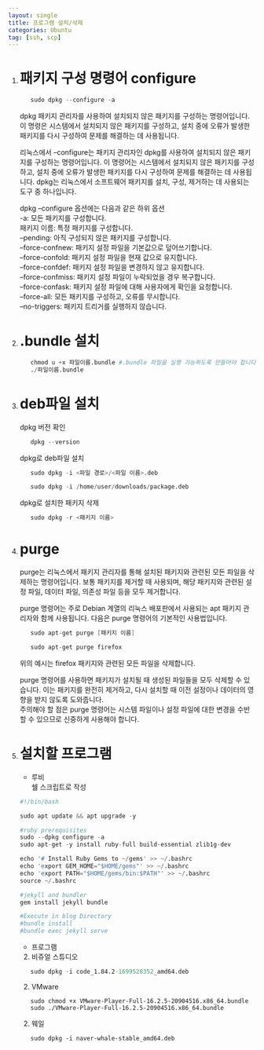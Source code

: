 ```yaml
---
layout: single
title: 프로그램 설치/삭제
categories: Ubuntu
tag: [ssh, scp]
---
```


1. # 패키지 구성 명령어 configure
   ```s
      sudo dpkg --configure -a
   ```
   dpkg 패키지 관리자를 사용하여 설치되지 않은 패키지를 구성하는 명령어입니다. 이 명령은 시스템에서 설치되지 않은 패키지를 구성하고, 설치 중에 오류가 발생한 패키지를 다시 구성하여 문제를 해결하는 데 사용됩니다.   

   리눅스에서 –configure는 패키지 관리자인 dpkg를 사용하여 설치되지 않은 패키지를 구성하는 명령어입니다. 이 명령어는 시스템에서 설치되지 않은 패키지를 구성하고, 설치 중에 오류가 발생한 패키지를 다시 구성하여 문제를 해결하는 데 사용됩니다. dpkg는 리눅스에서 소프트웨어 패키지를 설치, 구성, 제거하는 데 사용되는 도구 중 하나입니다.   

   dpkg –configure 옵션에는 다음과 같은 하위 옵션   
   -a: 모든 패키지를 구성합니다.   
   패키지 이름: 특정 패키지를 구성합니다.   
   –pending: 아직 구성되지 않은 패키지를 구성합니다.   
   –force-confnew: 패키지 설정 파일을 기본값으로 덮어쓰기합니다.   
   –force-confold: 패키지 설정 파일을 현재 값으로 유지합니다.   
   –force-confdef: 패키지 설정 파일을 변경하지 않고 유지합니다.   
   –force-confmiss: 패키지 설정 파일이 누락되었을 경우 복구합니다.   
   –force-confask: 패키지 설정 파일에 대해 사용자에게 확인을 요청합니다.   
   –force-all: 모든 패키지를 구성하고, 오류를 무시합니다.   
   –no-triggers: 패키지 트리거를 실행하지 않습니다.   

1. # .bundle 설치
   ```s
      chmod u +x 파일이름.bundle #.bundle 파일을 실행 가능하도록 만들어야 합니다
      ./파일이름.bundle
   ```   
   
1. # deb파일 설치
   
   dpkg 버전 확인   
   ```s
      dpkg --version
   ```

   dpkg로 deb파일 설치
   ```s
      sudo dpkg -i <파일 경로>/<파일 이름>.deb

      sudo dpkg -i /home/user/downloads/package.deb
   ```

   dpkg로 설치한 패키지 삭제
   ```s
      sudo dpkg -r <패키지 이름>   
   ```   

1. # purge
   purge는 리눅스에서 패키지 관리자를 통해 설치된 패키지와 관련된 모든 파일을 삭제하는 명령어입니다. 보통 패키지를 제거할 때 사용되며, 해당 패키지와 관련된 설정 파일, 데이터 파일, 의존성 파일 등을 모두 제거합니다.   

   purge 명령어는 주로 Debian 계열의 리눅스 배포판에서 사용되는 apt 패키지 관리자와 함께 사용됩니다. 다음은 purge 명령어의 기본적인 사용법입니다.   

   ```s
      sudo apt-get purge [패키지 이름]

      sudo apt-get purge firefox
   ```   
   위의 예시는 firefox 패키지와 관련된 모든 파일을 삭제합니다.   

   purge 명령어를 사용하면 패키지가 설치될 때 생성된 파일들을 모두 삭제할 수 있습니다. 이는 패키지를 완전히 제거하고, 다시 설치할 때 이전 설정이나 데이터의 영향을 받지 않도록 도와줍니다.   
   주의해야 할 점은 purge 명령어는 시스템 파일이나 설정 파일에 대한 변경을 수반할 수 있으므로 신중하게 사용해야 합니다.   

1. # 설치할 프로그램

   - 루비   
   쉘 스크립트로 작성   
   ```s
   #!/bin/bash

   sudo apt update && apt upgrade -y

   #ruby prerequisites
   sudo --dpkg configure -a
   sudo apt-get -y install ruby-full build-essential zlib1g-dev

   echo '# Install Ruby Gems to ~/gems' >> ~/.bashrc
   echo 'export GEM_HOME="$HOME/gems"' >> ~/.bashrc
   echo 'export PATH="$HOME/gems/bin:$PATH"' >> ~/.bashrc
   source ~/.bashrc

   #jekyll and bundler
   gem install jekyll bundle

   #Execute in blog Directory
   #bundle install
   #bundle exec jekyll serve
   ```
   
   - 프로그램   
   2. 비쥬얼 스튜디오   
   ```s
      sudo dpkg -i code_1.84.2-1699528352_amd64.deb   
   ```   
   2. VMware   
   ```
      sudo chmod +x VMware-Player-Full-16.2.5-20904516.x86_64.bundle   
      sudo ./VMware-Player-Full-16.2.5-20904516.x86_64.bundle    
   ```   
   2. 웨일
   ```
      sudo dpkg -i naver-whale-stable_amd64.deb   
   ```
   